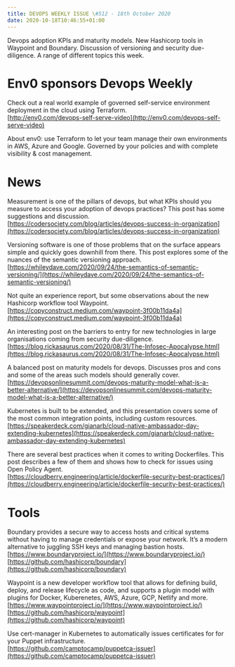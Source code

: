 ```yaml
---
title: DEVOPS WEEKLY ISSUE \#512 - 18th October 2020 
date: 2020-10-18T10:46:55+01:00
---
```


Devops adoption KPIs and maturity models. New Hashicorp tools in Waypoint and Boundary. Discussion of versioning and security due-diligence. A range of different topics this week.


Env0 sponsors Devops Weekly
============================

Check out a real world example of governed self-service environment deployment in the cloud using Terraform.
<br>[http://env0.com/devops-self-serve-video](http://env0.com/devops-self-serve-video)

About env0: use Terraform to let your team manage their own environments in AWS, Azure and Google. Governed by your policies and with complete visibility & cost management.


News
====

Measurement is one of the pillars of devops, but what KPIs should you measure to access your adoption of devops practices? This post has some suggestions and discussion.
<br>[https://codersociety.com/blog/articles/devops-success-in-organization](https://codersociety.com/blog/articles/devops-success-in-organization)


Versioning software is one of those problems that on the surface appears simple and quickly goes downhill from there. This post explores some of the nuances of the semantic versioning approach.
<br>[https://whileydave.com/2020/09/24/the-semantics-of-semantic-versioning/](https://whileydave.com/2020/09/24/the-semantics-of-semantic-versioning/)


Not quite an experience report, but some observations about the new Hashicorp workflow tool Waypoint.
<br>[https://copyconstruct.medium.com/waypoint-3f00b11da4a](https://copyconstruct.medium.com/waypoint-3f00b11da4a)


An interesting post on the barriers to entry for new technologies in large organisations coming from security due-diligence.
<br>[https://blog.rickasaurus.com/2020/08/31/The-Infosec-Apocalypse.html](https://blog.rickasaurus.com/2020/08/31/The-Infosec-Apocalypse.html)


A balanced post on maturity models for devops. Discusses pros and cons and some of the areas such models should generally cover.
<br>[https://devopsonlinesummit.com/devops-maturity-model-what-is-a-better-alternative/](https://devopsonlinesummit.com/devops-maturity-model-what-is-a-better-alternative/)


Kubernetes is built to be extended, and this presentation covers some of the most common integration points, including custom resources.
<br>[https://speakerdeck.com/gianarb/cloud-native-ambassador-day-extending-kubernetes](https://speakerdeck.com/gianarb/cloud-native-ambassador-day-extending-kubernetes)


There are several best practices when it comes to writing Dockerfiles. This post describes a few of them and shows how to check for issues using Open Policy Agent.
<br>[https://cloudberry.engineering/article/dockerfile-security-best-practices/](https://cloudberry.engineering/article/dockerfile-security-best-practices/)


Tools
=====

Boundary provides a secure way to access hosts and critical systems without having to manage credentials or expose your network. It’s a modern alternative to juggling SSH keys and managing bastion hosts.
<br>[https://www.boundaryproject.io/](https://www.boundaryproject.io/)
<br>[https://github.com/hashicorp/boundary](https://github.com/hashicorp/boundary)


Waypoint is a new developer workflow tool that allows for defining build, deploy, and release lifecycle as code, and supports a plugin model with plugins for Docker, Kuberenetes, AWS, Azure, GCP, Netlify and more.
<br>[https://www.waypointproject.io/](https://www.waypointproject.io/)
<br>[https://github.com/hashicorp/waypoint](https://github.com/hashicorp/waypoint)


Use cert-manager in Kubernetes to automatically issues certificates for for your Puppet infrastructure.
<br>[https://github.com/camptocamp/puppetca-issuer](https://github.com/camptocamp/puppetca-issuer)



